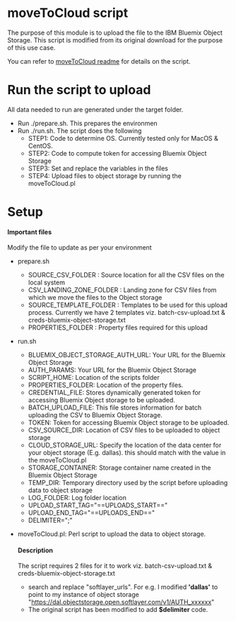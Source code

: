 
# moveToCloud script
The purpose of this module is to upload the file to the IBM Bluemix Object Storage. This script is modified from its original download for the purpose of this use case.

You can refer to [moveToCloud readme](https://www.ibm.com/support/knowledgecenter/en/SS6NHC/com.ibm.swg.im.dashdb.doc/learn_how/moveToCloud_readme.html) for details on the script.

# Run the script to upload 
All data needed to run are generated under the target folder.

* Run ./prepare.sh. This prepares the environmen
* Run ./run.sh. The script does the following
  - STEP1: Code to determine OS. Currently tested only for MacOS & CentOS.
  - STEP2: Code to compute token for accessing Bluemix Object Storage
  - STEP3: Set and replace the variables in the files
  - STEP4: Upload files to object storage by running the moveToCloud.pl


# Setup
#### Important files

Modify the file to update as per your environment

* prepare.sh
  - SOURCE_CSV_FOLDER : Source location for all the CSV files on the local system
  - CSV_LANDING_ZONE_FOLDER : Landing zone for CSV files from which we move the files to the Object storage
  - SOURCE_TEMPLATE_FOLDER : Templates to be used for this upload process. Currently we have 2 templates viz. batch-csv-upload.txt & creds-bluemix-object-storage.txt
  - PROPERTIES_FOLDER : Property files required for this upload
  
* run.sh
  - BLUEMIX_OBJECT_STORAGE_AUTH_URL: Your URL for the Bluemix Object Storage
  - AUTH_PARAMS: Your URL for the Bluemix Object Storage
  - SCRIPT_HOME: Location of the scripts folder
  - PROPERTIES_FOLDER: Location of the property files.
  - CREDENTIAL_FILE: Stores dynamically generated token for accessing Bluemix Object storage to be uploaded.
  - BATCH_UPLOAD_FILE: This file stores information for batch uploading the CSV to Bluemix Object Storage. 
  - TOKEN: Token for accessing Bluemix Object storage to be uploaded.
  - CSV_SOURCE_DIR: Location of CSV files to be uploaded to object storage
  - CLOUD_STORAGE_URL: Specify the location of the data center for your object storage (E.g. dallas). this should match with the value in the moveToCloud.pl
  - STORAGE_CONTAINER: Storage container name created in the Bluemix Object Storage
  - TEMP_DIR: Temporary directory used by the script before uploading data to object storage
  - LOG_FOLDER: Log folder location
  - UPLOAD_START_TAG="==UPLOADS_START=="
  - UPLOAD_END_TAG="==UPLOADS_END=="
  - DELIMITER=";"

* moveToCloud.pl: Perl script to upload the data to object storage. 
  #### Description
  The script requires 2 files for it to work viz. batch-csv-upload.txt & creds-bluemix-object-storage.txt

  - search and replace "softlayer_urls". For e.g. I modified **'dallas'** to point to my instance of object storage "https://dal.objectstorage.open.softlayer.com/v1/AUTH_xxxxxx"
  - The original script has been modified to add **$delimiter** code.
  

  



